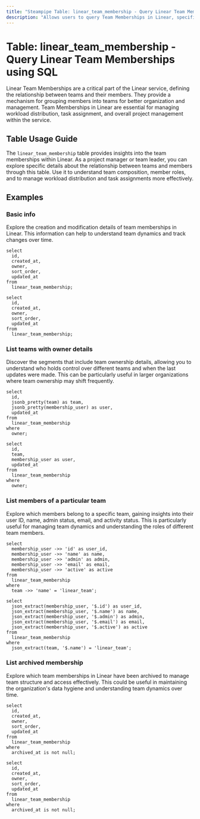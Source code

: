 ```yaml
---
title: "Steampipe Table: linear_team_membership - Query Linear Team Memberships using SQL"
description: "Allows users to query Team Memberships in Linear, specifically providing details about the relationship between teams and members within the Linear service."
---
```


# Table: linear_team_membership - Query Linear Team Memberships using SQL

Linear Team Memberships are a critical part of the Linear service, defining the relationship between teams and their members. They provide a mechanism for grouping members into teams for better organization and management. Team Memberships in Linear are essential for managing workload distribution, task assignment, and overall project management within the service.

## Table Usage Guide

The `linear_team_membership` table provides insights into the team memberships within Linear. As a project manager or team leader, you can explore specific details about the relationship between teams and members through this table. Use it to understand team composition, member roles, and to manage workload distribution and task assignments more effectively.

## Examples

### Basic info
Explore the creation and modification details of team memberships in Linear. This information can help to understand team dynamics and track changes over time.

```sql+postgres
select
  id,
  created_at,
  owner,
  sort_order,
  updated_at
from
  linear_team_membership;
```

```sql+sqlite
select
  id,
  created_at,
  owner,
  sort_order,
  updated_at
from
  linear_team_membership;
```

### List teams with owner details
Discover the segments that include team ownership details, allowing you to understand who holds control over different teams and when the last updates were made. This can be particularly useful in larger organizations where team ownership may shift frequently.

```sql+postgres
select
  id,
  jsonb_pretty(team) as team,
  jsonb_pretty(membership_user) as user,
  updated_at
from
  linear_team_membership
where
  owner;
```

```sql+sqlite
select
  id,
  team,
  membership_user as user,
  updated_at
from
  linear_team_membership
where
  owner;
```

### List members of a particular team
Explore which members belong to a specific team, gaining insights into their user ID, name, admin status, email, and activity status. This is particularly useful for managing team dynamics and understanding the roles of different team members.

```sql+postgres
select
  membership_user ->> 'id' as user_id,
  membership_user ->> 'name' as name,
  membership_user ->> 'admin' as admin,
  membership_user ->> 'email' as email,
  membership_user ->> 'active' as active
from
  linear_team_membership
where
  team ->> 'name' = 'linear_team';
```

```sql+sqlite
select
  json_extract(membership_user, '$.id') as user_id,
  json_extract(membership_user, '$.name') as name,
  json_extract(membership_user, '$.admin') as admin,
  json_extract(membership_user, '$.email') as email,
  json_extract(membership_user, '$.active') as active
from
  linear_team_membership
where
  json_extract(team, '$.name') = 'linear_team';
```

### List archived membership
Explore which team memberships in Linear have been archived to manage team structure and access effectively. This could be useful in maintaining the organization's data hygiene and understanding team dynamics over time.

```sql+postgres
select
  id,
  created_at,
  owner,
  sort_order,
  updated_at
from
  linear_team_membership
where
  archived_at is not null;
```

```sql+sqlite
select
  id,
  created_at,
  owner,
  sort_order,
  updated_at
from
  linear_team_membership
where
  archived_at is not null;
```